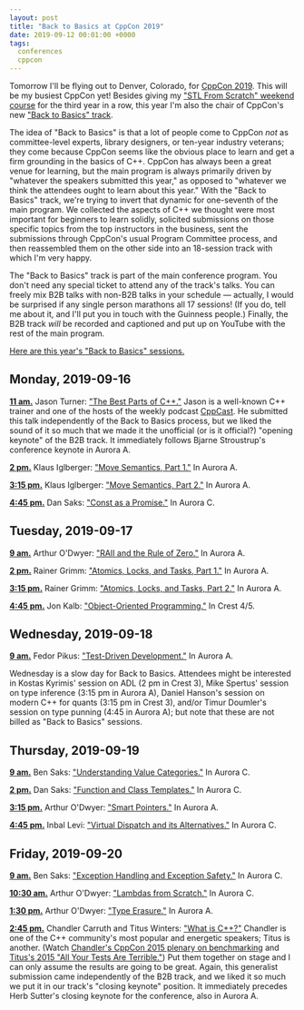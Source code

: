 ```yaml
---
layout: post
title: "Back to Basics at CppCon 2019"
date: 2019-09-12 00:01:00 +0000
tags:
  conferences
  cppcon
---
```


Tomorrow I'll be flying out to Denver, Colorado, for
[CppCon 2019](https://cppcon.org/cppcon-2019-program/).
This will be my busiest CppCon yet! Besides giving my
["STL From Scratch" weekend course](https://cppcon.org/class-2019-stl-from-scratch/)
for the third year in a row, this year I'm also the chair of CppCon's new
["Back to Basics" track](https://cppcon.org/b2b/).

The idea of "Back to Basics" is that a lot of people come to CppCon _not_ as committee-level experts,
library designers, or ten-year industry veterans; they come because CppCon seems like the obvious place
to learn and get a firm grounding in the basics of C++. CppCon has always been a great venue for learning,
but the main program is always primarily driven by "whatever the speakers submitted this year,"
as opposed to "whatever we think the attendees ought to learn about this year." With the "Back to Basics"
track, we're trying to invert that dynamic for one-seventh of the main program.
We collected the aspects of C++ we thought were most important for beginners to learn solidly,
solicited submissions on those specific topics from the top instructors in the business, sent the
submissions through CppCon's usual Program Committee process,
and then reassembled them on the other side into an 18-session track with which I'm very happy.

The "Back to Basics" track is part of the main conference program. You don't need any special ticket
to attend any of the track's talks. You can freely mix B2B talks with non-B2B talks in your schedule
— actually, I would be surprised if any single person marathons all 17 sessions! (If you do, tell me
about it, and I'll put you in touch with the Guinness people.)
Finally, the B2B track _will_ be recorded and captioned and put up on YouTube with the rest of
the main program.

[Here are this year's "Back to Basics" sessions.](https://cppcon2019.sched.com/overview/type/Back+to+Basics)

## Monday, 2019-09-16

[<b>11 am.</b>](https://cppcon2019.sched.com/event/SMB7/)
Jason Turner: ["The Best Parts of C++."](https://www.youtube.com/watch?v=iz5Qx18H6lg)
 Jason is a well-known C++ trainer and one of the hosts of
the weekly podcast [CppCast](https://cppcast.com). He submitted this talk independently of the
Back to Basics process, but we liked the sound of it so much that we made it the unofficial
(or is it official?) "opening keynote" of the B2B track. It immediately follows Bjarne Stroustrup's
conference keynote in Aurora A.

[<b>2 pm.</b>](https://cppcon2019.sched.com/event/SMBy/)
Klaus Iglberger: ["Move Semantics, Part 1."](https://www.youtube.com/watch?v=St0MNEU5b0o)
In Aurora A.

[<b>3:15 pm.</b>](https://cppcon2019.sched.com/event/SMC1/)
Klaus Iglberger: ["Move Semantics, Part 2."](https://www.youtube.com/watch?v=pIzaZbKUw2s)
In Aurora A.

[<b>4:45 pm.</b>](https://cppcon2019.sched.com/event/SMC8/)
Dan Saks: ["Const as a Promise."](https://www.youtube.com/watch?v=NZtr93iL3R0)
In Aurora C.

## Tuesday, 2019-09-17

[<b>9 am.</b>](https://cppcon2019.sched.com/event/SMBL/)
Arthur O'Dwyer: ["RAII and the Rule of Zero."](https://www.youtube.com/watch?v=7Qgd9B1KuMQ)
In Aurora A.

[<b>2 pm.</b>](https://cppcon2019.sched.com/event/SMCK/)
Rainer Grimm: ["Atomics, Locks, and Tasks, Part 1."](https://www.youtube.com/watch?v=o0i2fc0Keo8)
In Aurora A.

[<b>3:15 pm.</b>](https://cppcon2019.sched.com/event/SMCM/)
Rainer Grimm: ["Atomics, Locks, and Tasks, Part 2."](https://www.youtube.com/watch?v=_eaB69ta_ig)
In Aurora A.

[<b>4:45 pm.</b>](https://cppcon2019.sched.com/event/SMCV/)
Jon Kalb: ["Object-Oriented Programming."](https://www.youtube.com/watch?v=32tDTD9UJCE)
In Crest 4/5.

## Wednesday, 2019-09-18

[<b>9 am.</b>](https://cppcon2019.sched.com/event/SMBC/)
Fedor Pikus: ["Test-Driven Development."](https://www.youtube.com/watch?v=RoYljVOj2H8)
In Aurora A.

Wednesday is a slow day for Back to Basics.
Attendees might be interested in Kostas Kyrimis' session on ADL (2 pm in Crest 3),
Mike Spertus' session on type inference (3:15 pm in Aurora A), Daniel Hanson's session
on modern C++ for quants (3:15 pm in Crest 3), and/or Timur Doumler's
session on type punning (4:45 in Aurora A); but note that these are not
billed as "Back to Basics" sessions.

## Thursday, 2019-09-19

[<b>9 am.</b>](https://cppcon2019.sched.com/event/SMBM/)
Ben Saks: ["Understanding Value Categories."](https://www.youtube.com/watch?v=XS2JddPq7GQ)
In Aurora C.

[<b>2 pm.</b>](https://cppcon2019.sched.com/event/SMCb/)
Dan Saks: ["Function and Class Templates."](https://www.youtube.com/watch?v=LMP_sxOaz6g)
In Aurora C.

[<b>3:15 pm.</b>](https://cppcon2019.sched.com/event/SMBI/)
Arthur O'Dwyer: ["Smart Pointers."](https://www.youtube.com/watch?v=xGDLkt-jBJ4)
In Aurora A.

[<b>4:45 pm.</b>](https://cppcon2019.sched.com/event/SMBD/)
Inbal Levi: ["Virtual Dispatch and its Alternatives."](https://www.youtube.com/watch?v=jBnIMEb2GhA)
In Aurora C.

## Friday, 2019-09-20

[<b>9 am.</b>](https://cppcon2019.sched.com/event/SMBO/)
Ben Saks: ["Exception Handling and Exception Safety."](https://www.youtube.com/watch?v=W6jZKibuJpU)
In Aurora C.

[<b>10:30 am.</b>](https://cppcon2019.sched.com/event/SMBG/)
Arthur O'Dwyer: ["Lambdas from Scratch."](https://www.youtube.com/watch?v=3jCOwajNch0)
In Aurora C.

[<b>1:30 pm.</b>](https://cppcon2019.sched.com/event/SMBJ/)
Arthur O'Dwyer: ["Type Erasure."](https://www.youtube.com/watch?v=tbUCHifyT24)
In Aurora A.

[<b>2:45 pm.</b>](https://cppcon2019.sched.com/event/SMBA/)
Chandler Carruth and Titus Winters: ["What is C++?"](https://www.youtube.com/watch?v=LJh5QCV4wDg)
Chandler is one of the C++ community's most popular and energetic speakers; Titus is another. (Watch
[Chandler's CppCon 2015 plenary on benchmarking](https://www.youtube.com/watch?v=nXaxk27zwlk)
and [Titus's 2015 "All Your Tests Are Terrible."](https://www.youtube.com/watch?v=u5senBJUkPc))
Put them together on stage and I can only assume the results are going to be great. Again, this
generalist submission came independently of the B2B track, and we liked it so much we put it
in our track's "closing keynote" position.
It immediately precedes Herb Sutter's closing keynote for the conference, also in Aurora A.
